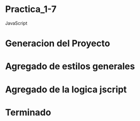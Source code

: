 # Practica_1-7
JavaScript

# Generacion del Proyecto

# Agregado de estilos generales

# Agregado de la logica jscript

# Terminado